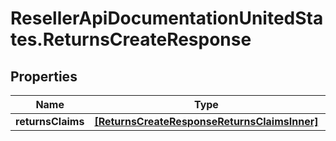 # ResellerApiDocumentationUnitedStates.ReturnsCreateResponse

## Properties

Name | Type | Description | Notes
------------ | ------------- | ------------- | -------------
**returnsClaims** | [**[ReturnsCreateResponseReturnsClaimsInner]**](ReturnsCreateResponseReturnsClaimsInner.md) |  | [optional] 


